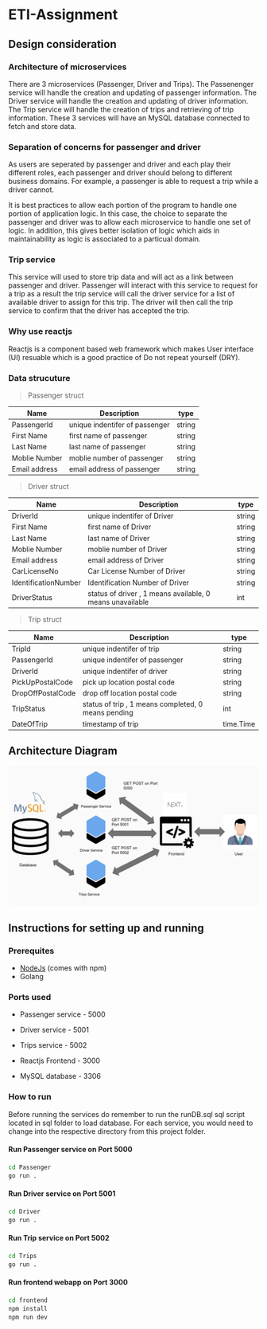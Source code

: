 # ETI-Assignment

## Design consideration

### Architecture of microservices

There are 3 microservices (Passenger, Driver and Trips). The Passenenger service will handle the creation and updating of passenger information. The Driver service will handle the creation and updating of driver information. The Trip service will handle the creation of trips and retrieving of trip information. These 3 services will have an MySQL database connected to fetch and store data.

### Separation of concerns for passenger and driver

As users are seperated by passenger and driver and each play their different roles, each passenger and driver should belong to different business domains. For example, a passenger is able to request a trip while a driver cannot.

It is best practices to allow each portion of the program to handle one portion of application logic. In this case, the choice to separate the passenger and driver was to allow each microservice to handle one set of logic. In addition, this gives better isolation of logic which aids in maintainability as logic is associated to a particual domain.

### Trip service

This service will used to store trip data and will act as a link between passenger and driver. Passenger will interact with this service to request for a trip as a result the trip service will call the driver service for a list of available driver to assign for this trip. The driver will then call the trip service to confirm that the driver has accepted the trip.

### Why use reactjs

Reactjs is a component based web framework which makes User interface (UI) resuable which is a good practice of Do not repeat yourself (DRY).

### Data strucuture

> Passenger struct

| Name          | Description                    | type   |
| ------------- | ------------------------------ | ------ |
| PassengerId   | unique indentifer of passenger | string |
| First Name    | first name of passenger        | string |
| Last Name     | last name of passenger         | string |
| Moblie Number | moblie number of passenger     | string |
| Email address | email address of passenger     | string |

> Driver struct

| Name                 | Description                                               | type   |
| -------------------- | --------------------------------------------------------- | ------ |
| DriverId             | unique indentifer of Driver                               | string |
| First Name           | first name of Driver                                      | string |
| Last Name            | last name of Driver                                       | string |
| Moblie Number        | moblie number of Driver                                   | string |
| Email address        | email address of Driver                                   | string |
| CarLicenseNo         | Car License Number of Driver                              | string |
| IdentificationNumber | Identification Number of Driver                           | string |
| DriverStatus         | status of driver , 1 means available, 0 means unavailable | int    |

> Trip struct

| Name              | Description                                         | type      |
| ----------------- | --------------------------------------------------- | --------- |
| TripId            | unique indentifer of trip                           | string    |
| PassengerId       | unique indentifer of passenger                      | string    |
| DriverId          | unique indentifer of driver                         | string    |
| PickUpPostalCode  | pick up location postal code                        | string    |
| DropOffPostalCode | drop off location postal code                       | string    |
| TripStatus        | status of trip , 1 means completed, 0 means pending | int       |
| DateOfTrip        | timestamp of trip                                   | time.Time |

## Architecture Diagram

![Architecture Diagram](https://github.com/ZacharyHRQ/ETI-Assignment/blob/main/Architecture.png)

## Instructions for setting up and running

### Prerequites

- [NodeJs](https://nodejs.org/en/) (comes with npm)
- Golang

### Ports used

- Passenger service - 5000
- Driver service - 5001
- Trips service - 5002

- Reactjs Frontend - 3000
- MySQL database - 3306

### How to run

Before running the services do remember to run the runDB.sql sql script located in sql folder to load database.
For each service, you would need to change into the respective directory from this project folder.

#### Run Passenger service on Port 5000

```bash
cd Passenger
go run .
```

#### Run Driver service on Port 5001

```bash
cd Driver
go run .
```

#### Run Trip service on Port 5002

```bash
cd Trips
go run .
```

#### Run frontend webapp on Port 3000

```bash
cd frontend
npm install
npm run dev
```
